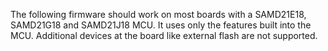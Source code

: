 The following firmware should work on most boards with a SAMD21E18,
SAMD21G18 and SAMD21J18 MCU. It uses only the features built into
the MCU. Additional devices at the board like external flash
are not supported.
